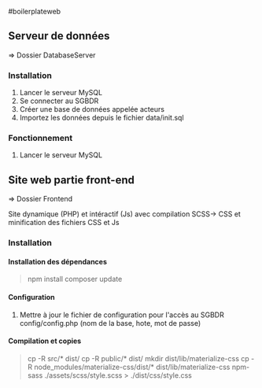 #boilerplateweb

## Serveur de données
=> Dossier DatabaseServer

### Installation
1. Lancer le serveur MySQL
2. Se connecter au SGBDR
3. Créer une base de données appelée acteurs
4. Importez les données depuis le fichier data/init.sql

### Fonctionnement
1. Lancer le serveur MySQL


## Site web partie front-end
=> Dossier Frontend

Site dynamique (PHP) et intéractif (Js) avec compilation SCSS-> CSS et minification des fichiers CSS et Js

### Installation

#### Installation des dépendances
> npm install
> composer update

#### Configuration
1. Mettre à jour le fichier de configuration pour l'accès au SGBDR config/config.php (nom de la base, hote, mot de passe)


#### Compilation et copies
> cp -R src/* dist/
> cp -R public/* dist/
> mkdir dist/lib/materialize-css
> cp -R node_modules/materialize-css/dist/* dist/lib/materialize-css
> npm-sass ./assets/scss/style.scss > ./dist/css/style.css
